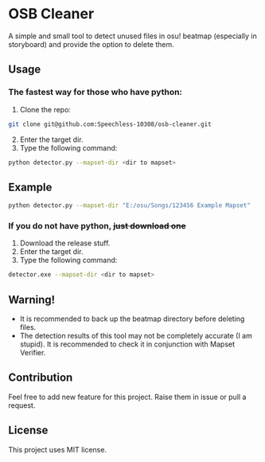 # OSB Cleaner
A simple and small tool to detect unused files in osu! beatmap (especially in storyboard) and provide the option to delete them.

## Usage
### The fastest way for those who have python:
1. Clone the repo:
```sh
git clone git@github.com:Speechless-10308/osb-cleaner.git
```
2. Enter the target dir.
3. Type the following command:
```sh
python detector.py --mapset-dir <dir to mapset>
```

## Example

```sh
python detector.py --mapset-dir "E:/osu/Songs/123456 Example Mapset"
```

### If you do not have python, ~~just download one~~
1. Download the release stuff.
2. Enter the target dir.
3. Type the following command:
```sh
detector.exe --mapset-dir <dir to mapset>
```

## Warning!
- It is recommended to back up the beatmap directory before deleting files.
- The detection results of this tool may not be completely accurate (I am stupid). It is recommended to check it in conjunction with Mapset Verifier.

## Contribution
Feel free to add new feature for this project. Raise them in issue or pull a request.

## License
This project uses MIT license.
